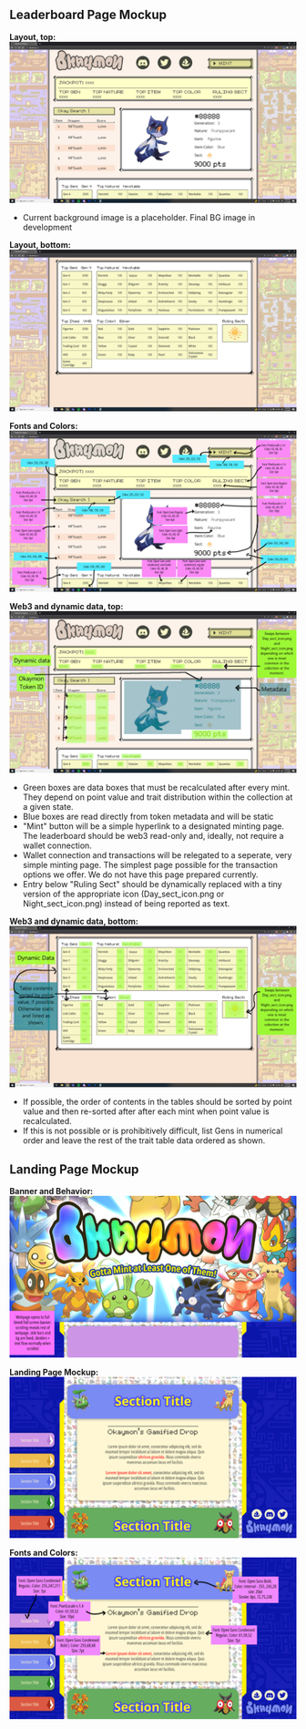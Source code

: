 ## Leaderboard Page Mockup
**Layout, top:**
![Layout guide 1](./Leaderboard%20Assets/%23leaderboard%20layout_guide%201.jpg)
* Current background image is a placeholder. Final BG image in development

**Layout, bottom:**
![Layout guide 2](./Leaderboard%20Assets/%23leaderboard%20layout_guide%202.jpg)

**Fonts and Colors:**
![Fonts and Colors](./Leaderboard%20Assets/%23leaderboard_font%20and%20color%20guide.jpg)

**Web3 and dynamic data, top:**
![Web3 and dynamic data 1](./Leaderboard%20Assets/%23leaderboard_data_guide_1.jpg)
* Green boxes are data boxes that must be recalculated after every mint. They depend on point value and trait distribution within the collection at a given state.
* Blue boxes are read directly from token metadata and will be static
* "Mint" button will be a simple hyperlink to a designated minting page. The leaderboard should be web3 read-only and, ideally, not require a wallet connection.
* Wallet connection and transactions will be relegated to a seperate, very simple minting page. The simplest page possible for the transaction options we offer. We do not have this page prepared currently.
* Entry below "Ruling Sect" should be dynamically replaced with a tiny version of the appropriate icon (Day_sect_icon.png or Night_sect_icon.png) instead of being reported as text.

**Web3 and dynamic data, bottom:**
![Web3 and dynamic data 2](./Leaderboard%20Assets/%23leaderboard_data_guide_2.jpg)
* If possible, the order of contents in the tables should be sorted by point value and then re-sorted after after each mint when point value is recalculated.
* If this is not possible or is prohibitively difficult, list Gens in numerical order and leave the rest of the trait table data ordered as shown.

## Landing Page Mockup
**Banner and Behavior:**
![Banner and behavior](./Landing%20Page%20Assets/%23_Web%20Mockup_banner%20and%20behavior.jpg)

**Landing Page Mockup:**
![Landing page mockup](./Landing%20Page%20Assets/%23_Web%20Mockup.jpg)

**Fonts and Colors:**
![Fonts and colors](./Landing%20Page%20Assets/%23_Web%20Mockup_fonts%20colors.jpg)
